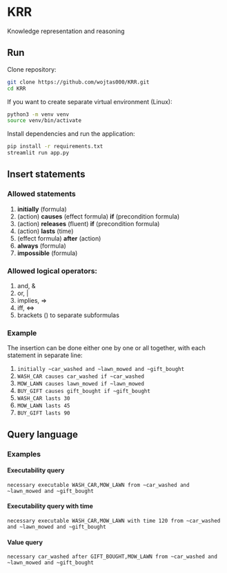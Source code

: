 # KRR
Knowledge representation and reasoning

## Run

Clone repository:

```bash
git clone https://github.com/wojtas000/KRR.git
cd KRR
```

If you want to create separate virtual environment (Linux):
```bash
python3 -m venv venv
source venv/bin/activate
```

Install dependencies and run the application:

```bash
pip install -r requirements.txt
streamlit run app.py
```

## Insert statements 

### Allowed statements

1. **initially** (formula)
2. (action) **causes** (effect formula) **if** (precondition formula)
3. (action) **releases** (fluent) **if** (precondition formula)
4. (action) **lasts** (time)
5. (effect formula) **after** (action)
6. **always** (formula)
7. **impossible** (formula)

### Allowed logical operators:

1. and, &
2. or, |
3. implies, =>
4. iff, <=>
5. brackets () to separate subformulas

### Example

The insertion can be done either one by one or all together, with each statement in separate line:

1. ```initially ~car_washed and ~lawn_mowed and ~gift_bought```
2. ```WASH_CAR causes car_washed if ~car_washed```
3. ```MOW_LAWN causes lawn_mowed if ~lawn_mowed```
4. ```BUY_GIFT causes gift_bought if ~gift_bought```
5. ```WASH_CAR lasts 30```
6. ```MOW_LAWN lasts 45```
7. ```BUY_GIFT lasts 90```

## Query language

### Examples

#### Executability query

``` necessary executable WASH_CAR,MOW_LAWN from ~car_washed and ~lawn_mowed and ~gift_bought ```

#### Executability query with time

``` necessary executable WASH_CAR,MOW_LAWN with time 120 from ~car_washed and ~lawn_mowed and ~gift_bought ```  

#### Value query

``` necessary car_washed after GIFT_BOUGHT,MOW_LAWN from ~car_washed and ~lawn_mowed and ~gift_bought ```
